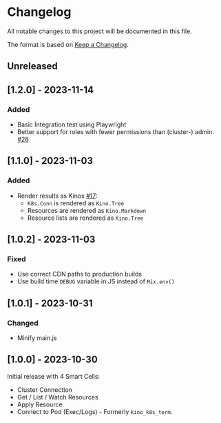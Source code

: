 # Changelog

All notable changes to this project will be documented in this file.

The format is based on [Keep a Changelog](https://keepachangelog.com/en/1.0.0/).

## Unreleased

<!-- Add your changelog entry to the relevant subsection -->

<!-- ### Added | Changed | Deprecated | Removed | Fixed | Security -->

<!--------------------- Don't add new entries after this line --------------------->

## [1.2.0] - 2023-11-14

### Added

- Basic Integration test using Playwright
- Better support for roles with fewer permissions than (cluster-) admin. [#26](https://github.com/mruoss/kino_k8s/issues/26)

## [1.1.0] - 2023-11-03

### Added

- Render results as Kinos [#17](https://github.com/mruoss/kino_k8s/issues/17):
  - `K8s.Conn` is rendered as `Kino.Tree`
  - Resources are rendered as `Kino.Markdown`
  - Resource lists are rendered as `Kino.Tree`

## [1.0.2] - 2023-11-03

### Fixed

- Use correct CDN paths to production builds
- Use build time `DEBUG` variable in JS instead of `Mix.env()`

## [1.0.1] - 2023-10-31

### Changed

- Minify main.js

## [1.0.0] - 2023-10-30

Initial release with 4 Smart Cells:

- Cluster Connection
- Get / List / Watch Resources
- Apply Resource
- Connect to Pod (Exec/Logs) - Formerly `kino_k8s_term`.
